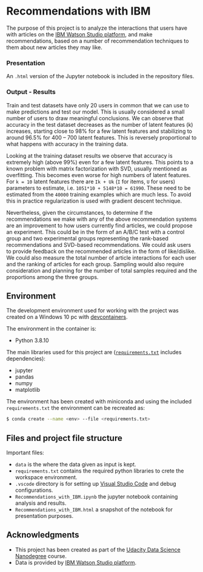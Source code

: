 # Recommendations with IBM

The purpose of this project is to analyze the interactions that users have with articles on the [IBM Watson Studio platform](https://www.ibm.com/cloud/watson-studio), and make recommendations, based on a number of recommendation techniques to them about new articles they may like.

### Presentation

An `.html` version of the Jupyter notebook is included in the repository files.

### Output - Results

Train and test datasets have only 20 users in common that we can use to make predictions and test our model. This is usually considered a small number of users to draw meaningful conclusions. We can observe that accuracy in the test dataset decreases as the number of latent features (k) increases, starting close to 98% for a few latent features and stabilizing to around 96.5% for 400 – 700 latent features. This is reversely proportional to what happens with accuracy in the training data.

Looking at the training dataset results we observe that accuracy is extremely high (above 99%) even for a few latent features. This points to a known problem with matrix factorization with SVD, usually mentioned as overfitting. This becomes even worse for high numbers of latent features. For `k = 10` latent features there are `Ik + Uk` (`I` for items, `U` for users) parameters to estimate, i.e. `1051*10 + 5148*10 = 61990`. These need to be estimated from the `40000` training examples which are much less. To avoid this in practice regularization is used with gradient descent technique.

Nevertheless, given the circumstances, to determine if the recommendations we make with any of the above recommendation systems are an improvement to how users currently find articles, we could propose an experiment. This could be in the form of an A/B/C test with a control group and two experimental groups representing the rank-based recommendations and SVD-based recommendations. We could ask users to provide feedback on the recommended articles in the form of like/dislike. We could also measure the total number of article interactions for each user and the ranking of articles for each group. Sampling would also require consideration and planning for the number of total samples required and the proportions among the three groups.

## Environment

The development environment used for working with the project was created on a Windows 10 pc with [devcontainers](https://code.visualstudio.com/docs/remote/containers).

The environment in the container is:

- Python 3.8.10

The main libraries used for this project are ([`requirements.txt`](requirements.txt) includes dependencies):

- jupyter
- pandas
- numpy
- matplotlib

The environment has been created with miniconda and using the included `requirements.txt` the environment can be recreated as:

```bash
$ conda create --name <env> --file <requirements.txt>
```

## Files and project file structure

Important files:

- `data` is the where the data given as input is kept.
- `requirements.txt` contains the required python libraries to crete the workspace environment.
- `.vscode` directory is for setting up [Visual Studio Code](https://code.visualstudio.com/) and debug configurations.
- `Recommendations_with_IBM.ipynb` the jupyter notebook containing analysis and results.
- `Recommendations_with_IBM.html` a snapshot of the notebook for presentation purposes.

## Acknowledgments

- This project has been created as part of the [Udacity Data Science Nanodegree](https://www.udacity.com/course/data-scientist-nanodegree--nd025) course.
- Data is provided by [IBM Watson Studio platform](https://www.ibm.com/cloud/watson-studio).